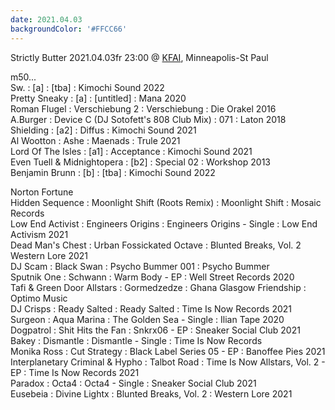 ```yaml
---
date: 2021.04.03
backgroundColor: '#FFCC66'
---
```


Strictly Butter 2021.04.03fr 23:00 @ [KFAI](http://www.kfai.org/), Minneapolis-St Paul  

m50...  
Sw. : \[a\] : \[tba\] : Kimochi Sound 2022  
Pretty Sneaky : \[a\] : \[untitled\] : Mana 2020  
Roman Flugel : Verschiebung 2 : Verschiebung : Die Orakel 2016  
A.Burger : Device C (DJ Sotofett's 808 Club Mix) : 071 : Laton 2018  
Shielding : \[a2\] : Diffus : Kimochi Sound 2021  
Al Wootton : Ashe : Maenads : Trule 2021  
Lord Of The Isles : \[a1\] : Acceptance : Kimochi Sound 2021  
Even Tuell & Midnightopera : \[b2\] : Special 02 : Workshop 2013  
Benjamin Brunn : \[b\] : \[tba\] : Kimochi Sound 2022  

Norton Fortune  
Hidden Sequence : Moonlight Shift (Roots Remix) : Moonlight Shift : Mosaic Records  
Low End Activist : Engineers Origins : Engineers Origins - Single : Low End Activism 2021  
Dead Man's Chest : Urban Fossickated Octave : Blunted Breaks, Vol. 2 Western Lore 2021  
DJ Scam : Black Swan : Psycho Bummer 001 : Psycho Bummer  
Sputnik One : Schwann : Warm Body - EP : Well Street Records 2020  
Tafi & Green Door Allstars : Gormedzedze : Ghana Glasgow Friendship : Optimo Music  
DJ Crisps : Ready Salted : Ready Salted : Time Is Now Records 2021  
Surgeon : Aqua Marina : The Golden Sea - Single : Ilian Tape 2020  
Dogpatrol : Shit Hits the Fan : Snkrx06 - EP : Sneaker Social Club 2021  
Bakey : Dismantle : Dismantle - Single : Time Is Now Records  
Monika Ross : Cut Strategy : Black Label Series 05 - EP : Banoffee Pies 2021  
Interplanetary Criminal & Hypho : Talbot Road : Time Is Now Allstars, Vol. 2 - EP : Time Is Now Records 2021  
Paradox : Octa4 : Octa4 - Single : Sneaker Social Club 2021  
Eusebeia : Divine Lightx : Blunted Breaks, Vol. 2 : Western Lore 2021